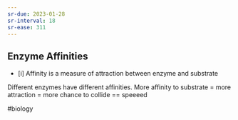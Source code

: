 ```yaml
---
sr-due: 2023-01-28
sr-interval: 18
sr-ease: 311
---
```

## Enzyme Affinities
- [i] Affinity is a measure of attraction between enzyme and substrate

Different enzymes have different affinities. 
More affinity to substrate = more attraction = more chance to collide == speeeed


#biology 